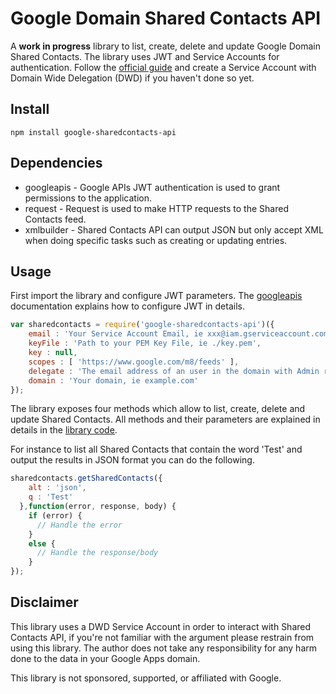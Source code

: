 # Google Domain Shared Contacts API

A **work in progress** library to list, create, delete and update Google Domain Shared Contacts. The library uses JWT and Service Accounts for authentication. Follow the [official guide](https://developers.google.com/+/domains/authentication/delegation#create_a_console_project_with_service_account_credentials) and create a Service Account with Domain Wide Delegation (DWD) if you haven't done so yet.

## Install

````
npm install google-sharedcontacts-api
````

## Dependencies

* googleapis - Google APIs JWT authentication is used to grant permissions to the application.
* request - Request is used to make HTTP requests to the Shared Contacts feed.
* xmlbuilder - Shared Contacts API can output JSON but only accept XML when doing specific tasks such as creating or updating entries.

## Usage

First import the library and configure JWT parameters. The [googleapis](https://github.com/google/google-api-nodejs-client/blob/master/samples/jwt.js) documentation explains how to configure JWT in details.

```javascript
var sharedcontacts = require('google-sharedcontacts-api')({
	email : 'Your Service Account Email, ie xxx@iam.gserviceaccount.com',
	keyFile : 'Path to your PEM Key File, ie ./key.pem',
	key : null,
	scopes : [ 'https://www.google.com/m8/feeds' ],
	delegate : 'The email address of an user in the domain with Admin rights, ie administrator@example.com',
	domain : 'Your domain, ie example.com'
});
```

The library exposes four methods which allow to list, create, delete and update Shared Contacts. All methods and their parameters are explained in details in the [library code](sharedcontacts.js).

For instance to list all Shared Contacts that contain the word 'Test' and output the results in JSON format you can do the following.

```javascript
sharedcontacts.getSharedContacts({
    alt : 'json',
    q : 'Test'
  },function(error, response, body) {
    if (error) {
      // Handle the error
    }
    else {
      // Handle the response/body
    }
});
```

## Disclaimer

This library uses a DWD Service Account in order to interact with Shared Contacts API, if you're not familiar with the argument please restrain from using this library. The author does not take any responsibility for any harm done to the data in your Google Apps domain.

This library is not sponsored, supported, or affiliated with Google.
